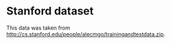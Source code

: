# Stanford dataset

This data was taken from http://cs.stanford.edu/people/alecmgo/trainingandtestdata.zip.
